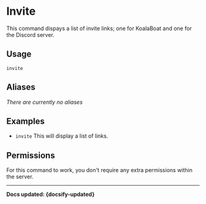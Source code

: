 # Invite
This command dispays a list of invite links; one for KoalaBoat and one for the Discord server.

## Usage
`invite`

## Aliases
*There are currently no aliases*

## Examples
- `invite` This will display a list of links.

## Permissions
For this command to work, you don't require any extra permissions within the server.

----

**Docs updated: {docsify-updated}**